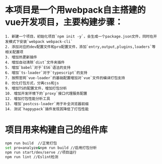 # 本项目是一个用webpack自主搭建的vue开发项目，主要构建步骤：
	1. 新建一个项目，初始化项目`npm init -y`，会生成一个package.json文件，同时在开发模式下安装`webpack webpack-cli`
	2. 添加对应的dev配置文件和pro配置文件，添加`entry,output,plugins,loaders`等相关配置项
	3. 增加热更新插件
	4. 增加自动清除`dist`文件夹插件
	5. 增加`babel`对于`ES6`语法的支持
	6. 增加`ts-loader`对于`typescript`的支持
	7. 按照官网`vue-loader`的基础配置增加对`vue`文件的编译打包支持
	8. 优化打包方式，分离css和js
	9. 增加TS的配置文件，增加打包分析
	10. 增加开发环境下的`proxy`接口代理服务配置
	12. 增加打包性能分析工具
	13. 增加`postcss-loader`用于补全浏览器前缀
	14. 测试`happypack`插件发现其降低了打包性能

# 项目用来构建自己的组件库

```bash
npm run build  //正常打包
set pro=analyze&npm run build //启用打包分析
npm run start/dev/serve //项目运行
npm run lint //Eslint检测
```

